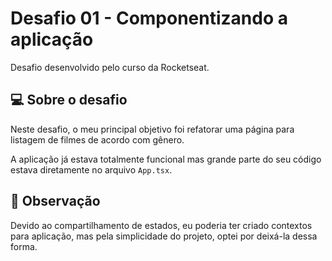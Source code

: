 # Desafio 01 - Componentizando a aplicação

Desafio desenvolvido pelo curso da Rocketseat.



## 💻 Sobre o desafio

Neste desafio, o meu principal objetivo foi refatorar uma página para listagem de filmes de acordo com gênero.

A aplicação já estava totalmente funcional mas grande parte do seu código estava diretamente no arquivo `App.tsx`. 



## :arrow_down_small: Observação

Devido ao compartilhamento de estados, eu poderia ter criado contextos para aplicação, mas pela simplicidade do projeto, optei por deixá-la dessa forma.
